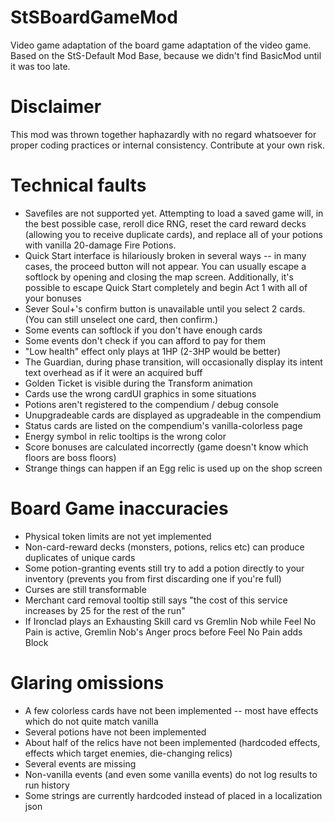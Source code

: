 # StSBoardGameMod
Video game adaptation of the board game adaptation of the video game.
Based on the StS-Default Mod Base, because we didn't find BasicMod until it was too late.

# Disclaimer
This mod was thrown together haphazardly with no regard whatsoever for proper coding practices or internal consistency. Contribute at your own risk.

# Technical faults
- Savefiles are not supported yet.  Attempting to load a saved game will, in the best possible case, reroll dice RNG, reset the card reward decks (allowing you to receive duplicate cards), and replace all of your potions with vanilla 20-damage Fire Potions.
- Quick Start interface is hilariously broken in several ways -- in many cases, the proceed button will not appear. You can usually escape a softlock by opening and closing the map screen. Additionally, it's possible to escape Quick Start completely and begin Act 1 with all of your bonuses
- Sever Soul+'s confirm button is unavailable until you select 2 cards.  (You can still unselect one card, then confirm.)
- Some events can softlock if you don't have enough cards
- Some events don't check if you can afford to pay for them
- "Low health" effect only plays at 1HP (2-3HP would be better)
- The Guardian, during phase transition, will occasionally display its intent text overhead as if it were an acquired buff 
- Golden Ticket is visible during the Transform animation
- Cards use the wrong cardUI graphics in some situations
- Potions aren't registered to the compendium / debug console
- Unupgradeable cards are displayed as upgradeable in the compendium
- Status cards are listed on the compendium's vanilla-colorless page
- Energy symbol in relic tooltips is the wrong color
- Score bonuses are calculated incorrectly (game doesn't know which floors are boss floors)
- Strange things can happen if an Egg relic is used up on the shop screen

# Board Game inaccuracies
- Physical token limits are not yet implemented
- Non-card-reward decks (monsters, potions, relics etc) can produce duplicates of unique cards
- Some potion-granting events still try to add a potion directly to your inventory (prevents you from first discarding one if you're full)
- Curses are still transformable
- Merchant card removal tooltip still says "the cost of this service increases by 25 for the rest of the run"
- If Ironclad plays an Exhausting Skill card vs Gremlin Nob while Feel No Pain is active, Gremlin Nob's Anger procs before Feel No Pain adds Block

# Glaring omissions
- A few colorless cards have not been implemented -- most have effects which do not quite match vanilla
- Several potions have not been implemented
- About half of the relics have not been implemented (hardcoded effects, effects which target enemies, die-changing relics)
- Several events are missing
- Non-vanilla events (and even some vanilla events) do not log results to run history
- Some strings are currently hardcoded instead of placed in a localization json
